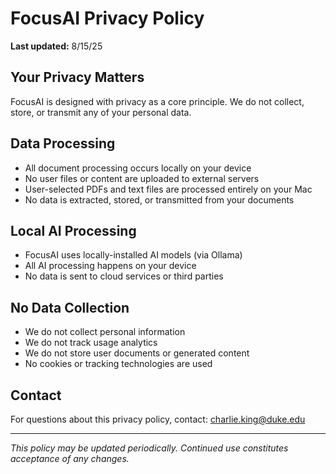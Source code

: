   # FocusAI Privacy Policy

  **Last updated:** 8/15/25

  ## Your Privacy Matters
  FocusAI is designed with privacy as a core principle. We do not collect, store, or transmit any of your personal data.

  ## Data Processing
  - All document processing occurs locally on your device
  - No user files or content are uploaded to external servers
  - User-selected PDFs and text files are processed entirely on your Mac
  - No data is extracted, stored, or transmitted from your documents

  ## Local AI Processing
  - FocusAI uses locally-installed AI models (via Ollama)
  - All AI processing happens on your device
  - No data is sent to cloud services or third parties

  ## No Data Collection
  - We do not collect personal information
  - We do not track usage analytics
  - We do not store user documents or generated content
  - No cookies or tracking technologies are used

  ## Contact
  For questions about this privacy policy, contact: charlie.king@duke.edu

  ---

  *This policy may be updated periodically. Continued use constitutes acceptance of any changes.*
